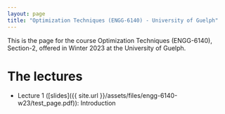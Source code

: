 ```yaml
---
layout: page
title: "Optimization Techniques (ENGG-6140) - University of Guelph"
---
```


This is the page for the course Optimization Techniques (ENGG-6140), Section-2, offered in Winter 2023 at the University of Guelph.

# The lectures

- Lecture 1 ([slides]({{ site.url }}/assets/files/engg-6140-w23/test_page.pdf)): Introduction
